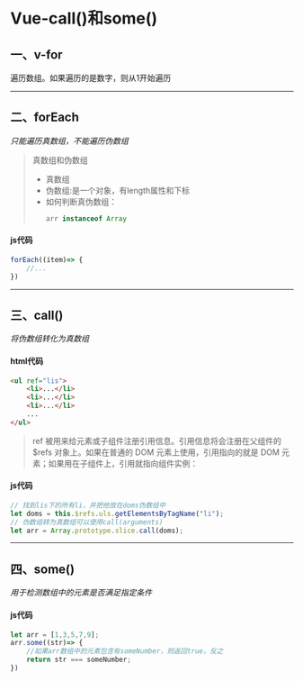 # Vue-call()和some()
## 一、v-for
遍历数组。如果遍历的是数字，则从1开始遍历
***
## 二、forEach
*只能遍历真数组，不能遍历伪数组*
> 真数组和伪数组
>- 真数组
>- 伪数组:是一个对象，有length属性和下标
>- 如何判断真伪数组：
>    ``` js
>    arr instanceof Array
>    ```

#### js代码
``` js
forEach((item)=> {
    //...
})
```
***

## 三、call()
*将伪数组转化为真数组*
#### html代码
``` html
<ul ref="lis">
    <li>...</li>
    <li>...</li>
    <li>...</li>
    ...
</ul>
```
> ref 被用来给元素或子组件注册引用信息。引用信息将会注册在父组件的 $refs 对象上。如果在普通的 DOM 元素上使用，引用指向的就是 DOM 元素；如果用在子组件上，引用就指向组件实例：

#### js代码
``` js
// 找到lis下的所有li，并把他放在doms伪数组中
let doms = this.$refs.uls.getElementsByTagName("li");
// 伪数组转为真数组可以使用call(arguments)
let arr = Array.prototype.slice.call(doms);
```
***

## 四、some()
*用于检测数组中的元素是否满足指定条件*
#### js代码
``` javascript
let arr = [1,3,5,7,9];
arr.some((str)=> {
    //如果arr数组中的元素包含有someNumber，则返回true，反之
    return str === someNumber; 
})
```
